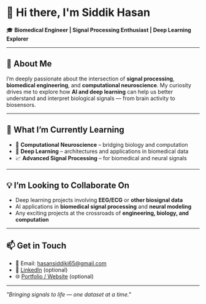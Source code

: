 <h1>👋 Hi there, I'm <strong>Siddik Hasan</strong></h1>

<p>🎓 <strong>Biomedical Engineer | Signal Processing Enthusiast | Deep Learning Explorer</strong></p>

<hr>

<h2>👀 <strong>About Me</strong></h2>
<p>I’m deeply passionate about the intersection of <strong>signal processing</strong>, <strong>biomedical engineering</strong>, and <strong>computational neuroscience</strong>.  
My curiosity drives me to explore how <strong>AI and deep learning</strong> can help us better understand and interpret biological signals — from brain activity to biosensors.</p>

<hr>

<h2>🌱 <strong>What I’m Currently Learning</strong></h2>
<ul>
  <li>🧠 <strong>Computational Neuroscience</strong> – bridging biology and computation</li>
  <li>🤖 <strong>Deep Learning</strong> – architectures and applications in biomedical data</li>
  <li>📈 <strong>Advanced Signal Processing</strong> – for biomedical and neural signals</li>
</ul>

<hr>

<h2>💡 <strong>I’m Looking to Collaborate On</strong></h2>
<ul>
  <li>Deep learning projects involving <strong>EEG/ECG</strong> or <strong>other biosignal data</strong></li>
  <li>AI applications in <strong>biomedical signal processing</strong> and <strong>neural modeling</strong></li>
  <li>Any exciting projects at the crossroads of <strong>engineering, biology, and computation</strong></li>
</ul>

<hr>

<h2>📫 <strong>Get in Touch</strong></h2>
<ul>
  <li>📧 Email: <a href="mailto:hasansiddiki65@gmail.com">hasansiddiki65@gmail.com</a></li>
  <li>💼 <a href="https://www.linkedin.com/in/your-linkedin" target="_blank">LinkedIn</a> (optional)</li>
  <li>🌐 <a href="https://your-portfolio.com" target="_blank">Portfolio / Website</a> (optional)</li>
</ul>

<hr>

<p><em>"Bringing signals to life — one dataset at a time."</em></p>
